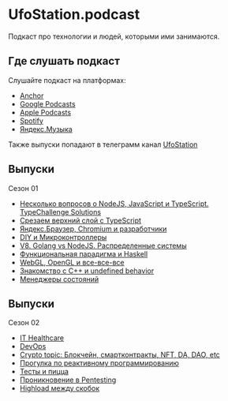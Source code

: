 # UfoStation.podcast

Подкаст про технологии и людей, которыми ими занимаются.


## Где слушать подкаст

Слушайте подкаст на платформах:
- [Anchor](https://anchor.fm/ufostation)
- [Google Podcasts](https://podcasts.google.com/feed/aHR0cHM6Ly9hbmNob3IuZm0vcy81ZTc2YzFmMC9wb2RjYXN0L3Jzcw==)
- [Apple Podcasts](https://podcasts.apple.com/us/podcast/ufostation-podcast/id1572186425)
- [Spotify](https://open.spotify.com/show/2AeBQ6wLYWhNNmrtdkOamK)
- [Яндекс.Музыка](https://music.yandex.ru/album/16437613)

Также выпуски попадают в телеграмм канал [UfoStation](https://t.me/ufostation)

## Выпуски

Сезон 01
- [Несколько вопросов о NodeJS, JavaScript и TypeScript. TypeChallenge Solutions](./episodes/s01e01/README.md)
- [Срезаем верхний слой с TypeScript](./episodes/s01e02/README.md)
- [Яндекс.Браузер, Chromium и разработчики](./episodes/s01e03/README.md)
- [DIY и Микроконтроллеры](./episodes/s01e04/README.md)
- [V8. Golang vs NodeJS. Распределенные системы](./episodes/s01e05/README.md)
- [Функциональная парадигма и Haskell](./episodes/s01e06/README.md)
- [WebGL, OpenGL и все-все-все](./episodes/s01e07/README.md)
- [Знакомство с C++ и undefined behavior](./episodes/s01e08/README.md)
- [Менеджеры состояний](./episodes/s01e09/README.md)

## Выпуски

Сезон 02
- [IT Healthcare](./episodes/s02e01/README.md)
- [DevOps](./episodes/s02e02/README.md)
- [Crypto topic: Блокчейн, смартконтракты, NFT, DA, DAO, etc](./episodes/s02e03/README.md)
- [Прогулка по реактивному программированию](./episodes/s02e04/README.md)
- [Тесты и пицца](./episodes/s02e05/README.md)
- [Проникновение в Pentesting](./episodes/s02e06/README.md)
- [Highload между скобок](./episodes/s02e07/README.md)
